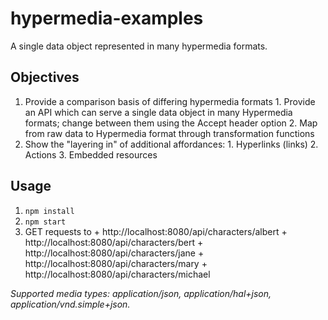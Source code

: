 # hypermedia-examples

A single data object represented in many hypermedia formats.

## Objectives

  1. Provide a comparison basis of differing hypermedia formats
    1. Provide an API which can serve a single data object in many Hypermedia
       formats; change between them using the Accept header option
    2. Map from raw data to Hypermedia format through transformation functions
  2. Show the "layering in" of additional affordances:
    1. Hyperlinks (links)
    2. Actions
    3. Embedded resources

## Usage

  1. `npm install`
  2. `npm start`
  3. GET requests to
    + http://localhost:8080/api/characters/albert
    + http://localhost:8080/api/characters/bert
    + http://localhost:8080/api/characters/jane
    + http://localhost:8080/api/characters/mary
    + http://localhost:8080/api/characters/michael

*Supported media types: application/json, application/hal+json, application/vnd.simple+json.*
